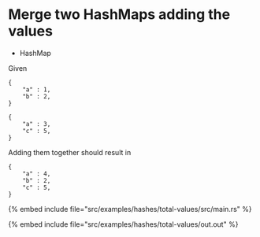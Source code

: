 # Merge two HashMaps adding the values

* HashMap

Given

```
{
    "a" : 1,
    "b" : 2,
}

{
    "a" : 3,
    "c" : 5,
}
```

Adding them together should result in

```
{
    "a" : 4,
    "b" : 2,
    "c" : 5,
}
```



{% embed include file="src/examples/hashes/total-values/src/main.rs" %}

{% embed include file="src/examples/hashes/total-values/out.out" %}


